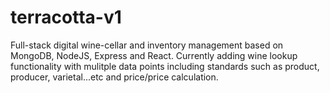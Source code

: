 # terracotta-v1
Full-stack digital wine-cellar and inventory management based on MongoDB, NodeJS, Express and React. Currently adding wine lookup functionality with mulitple data points including standards such as product, producer, varietal...etc and price/price calculation.
